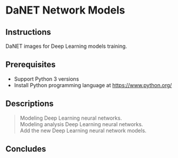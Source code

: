 # DaNET Network Models

## Instructions
DaNET images for Deep Learning models training.
## Prerequisites
+ Support Python 3 versions
+ Install Python programming language at https://www.python.org/
## Descriptions
> Modeling Deep Learning neural networks. \
> Modeling analysis Deep Learning neural networks. \
> Add the new Deep Learning neural network models.
## Concludes
